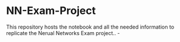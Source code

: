 # NN-Exam-Project
This repository hosts the notebook and all the needed information to replicate the Nerual Networks Exam project.. -